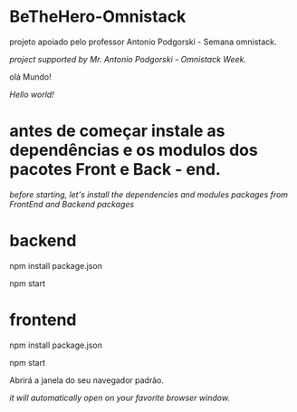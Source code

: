 # BeTheHero-Omnistack
projeto apoiado pelo professor Antonio Podgorski - Semana omnistack.

_project supported by Mr. Antonio Podgorski - Omnistack Week._

olá Mundo!

_Hello world!_

# antes de começar instale as dependências e os modulos dos pacotes Front e Back - end.

_before starting, let's install the dependencies and modules packages from FrontEnd and Backend packages_

# backend

npm install package.json

npm start

# frontend

npm install package.json

npm start

Abrirá a janela do seu navegador padrão.

_it will automatically open on your favorite browser window._

